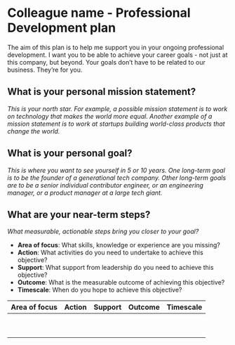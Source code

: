 # Colleague name - Professional Development plan

The aim of this plan is to help me support you in your ongoing professional development. I want you to be able to achieve your career goals - not just at this company, but beyond. Your goals don’t have to be related to our business. They’re for you.

## What is your personal mission statement?

_This is your north star. For example, a possible mission statement is to work on technology that makes the world more equal. Another example of a mission statement is to work at startups building world-class products that change the world._

## What is your personal goal?

_This is where you want to see yourself in 5 or 10 years. One long-term goal is to be the founder of a generational tech company. Other long-term goals are to be a senior individual contributor engineer, or an engineering manager, or a product manager at a large tech giant._

## What are your near-term steps?

_What measurable, actionable steps bring you closer to your goal?_

* **Area of focus**: What skills, knowledge or experience are you missing?
* **Action**: What activities do you need to undertake to achieve this objective?
* **Support**: What support from leadership do you need to achieve this objective?
* **Outcome**: What is the measurable outcome of achieving this objective?
* **Timescale**: When do you hope to achieve this objective?

| Area of focus | Action        | Support       | Outcome       | Timescale     |
|---------------|---------------|---------------|---------------|---------------|
|               |               |               |               |               |
|               |               |               |               |               |
|               |               |               |               |               |
|               |               |               |               |               |
|               |               |               |               |               |
|               |               |               |               |               |
|               |               |               |               |               |
|               |               |               |               |               |
|               |               |               |               |               |
